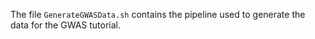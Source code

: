 The file ```GenerateGWASData.sh``` contains the pipeline used to generate the data for the GWAS tutorial.
